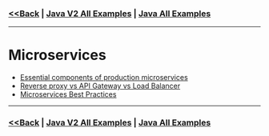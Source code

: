 ### [<<Back](../README.md) | [Java V2 All Examples](https://github.com/avinashbabudonthu/java/blob/master/java-v2/README.md) | [Java All Examples](https://github.com/avinashbabudonthu/java/blob/master/README.md)
------
# Microservices
* [Essential components of production microservices](files/essential-components.md)
* [Reverse proxy vs API Gateway vs Load Balancer](files/reverse-proxy-api-gateway-load-balancer.md)
* [Microservices Best Practices](img/000002.jpg)
------
### [<<Back](../README.md) | [Java V2 All Examples](https://github.com/avinashbabudonthu/java/blob/master/java-v2/README.md) | [Java All Examples](https://github.com/avinashbabudonthu/java/blob/master/README.md)